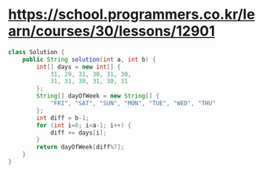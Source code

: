 # https://school.programmers.co.kr/learn/courses/30/lessons/12901
```java
class Solution {
    public String solution(int a, int b) {
        int[] days = new int[] {
            31, 29, 31, 30, 31, 30, 
            31, 31, 30, 31, 30, 31
        };
        String[] dayOfWeek = new String[] {
            "FRI", "SAT", "SUN", "MON", "TUE", "WED", "THU"
        };
        int diff = b-1; 
        for (int i=0; i<a-1; i++) {
            diff += days[i];
        }
        return dayOfWeek[diff%7]; 
    }
}
```
